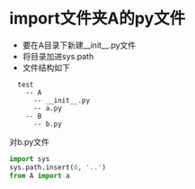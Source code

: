 # import文件夹A的py文件

* 要在A目录下新建__init__.py文件
* 将目录加进sys.path
* 文件结构如下
```
  test
    -- A
      -- __init__.py
      -- a.py
    -- B
      -- b.py
```
对b.py文件
```python
import sys
sys.path.insert(0, '..')
from A import a
```

